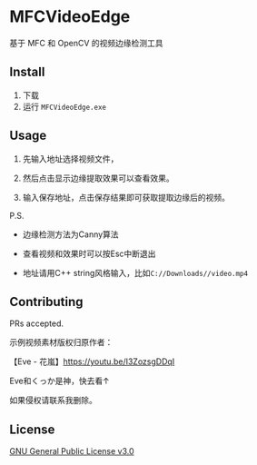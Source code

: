 # MFCVideoEdge

基于 MFC 和 OpenCV 的视频边缘检测工具

## Install

1. 下载
2. 运行 `MFCVideoEdge.exe`

## Usage

1. 先输入地址选择视频文件，
 
2. 然后点击显示边缘提取效果可以查看效果。

3. 输入保存地址，点击保存结果即可获取提取边缘后的视频。

P.S.

- 边缘检测方法为Canny算法

- 查看视频和效果时可以按Esc中断退出

- 地址请用C++ string风格输入，比如`C://Downloads//video.mp4`

## Contributing

PRs accepted.

示例视频素材版权归原作者：

【Eve - 花嵐】https://youtu.be/I3ZozsgDDqI

Eve和くっか是神，快去看↑

如果侵权请联系我删除。

## License


[GNU General Public License v3.0](LICENSE.txt)
